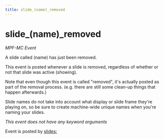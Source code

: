 ```yaml
---
title: slide_(name)_removed
---
```


# slide_(name)\_removed


*MPF-MC Event*

A slide called (name) has just been removed.

This event is posted whenever a slide is removed, regardless of whether
or not that slide was active (showing).

Note that even though this event is called "removed", it's actually
posted as part of the removal process. (e.g. there are still some
clean-up things that happen afterwards.)

Slide names do not take into account what display or slide frame
they're playing on, so be sure to create machine-wide unique names when
you're naming your slides.

*This event does not have any keyword arguments*

Event is posted by [slides:](../config/slides.md)
